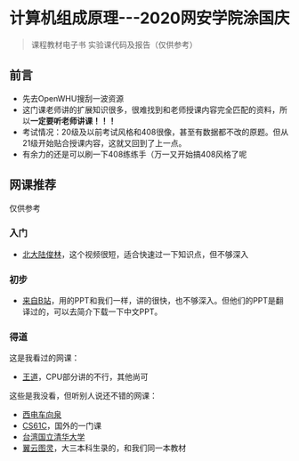 # 计算机组成原理---2020网安学院涂国庆
> 课程教材电子书
> 实验课代码及报告（仅供参考）

## 前言

- 先去OpenWHU搜刮一波资源
- 这门课老师讲的扩展知识很多，很难找到和老师授课内容完全匹配的资料，所以**一定要听老师讲课！！！**
- 考试情况：20级及以前考试风格和408很像，甚至有数据都不改的原题。但从21级开始贴合授课内容，这就又回到了上一点。
- 有余力的还是可以刷一下408练练手（万一又开始搞408风格了呢

## 网课推荐

仅供参考

### 入门

- [北大陆俊林](https://www.icourse163.org/course/PKU-1205809805)，这个视频很短，适合快速过一下知识点，但不够深入

### 初步

- [来自B站](https://www.bilibili.com/video/BV1sp4y1a7B3)，用的PPT和我们一样，讲的很快，也不够深入。但他们的PPT是翻译过的，可以去简介下载一下中文PPT。

### 得道

这是我看过的网课：

- [王道](https://www.bilibili.com/video/BV1ps4y1d73V)，CPU部分讲的不行，其他尚可

这些是我没看，但听别人说还不错的网课：

- [西电车向泉](https://www.bilibili.com/video/BV1XF41137NW)
- [CS61C](https://www.bilibili.com/video/BV1it411p7U5)，国外的一门课
- [台湾国立清华大学](https://www.bilibili.com/video/BV1bT4y1c74y)
- [翼云图灵](https://www.bilibili.com/video/BV1Ba4y1V7GD)，大三本科生录的，和我们同一本教材
